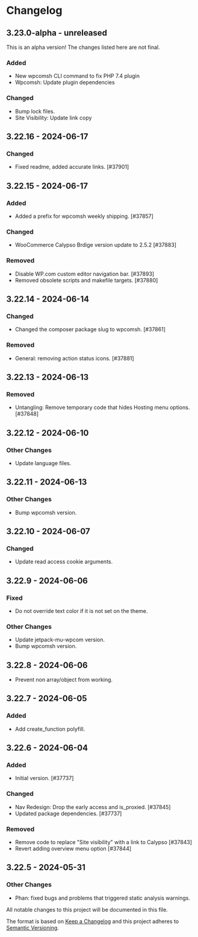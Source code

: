 # Changelog

## 3.23.0-alpha - unreleased

This is an alpha version! The changes listed here are not final.

### Added
- New wpcomsh CLI command to fix PHP 7.4 plugin
- Wpcomsh: Update plugin dependencies

### Changed
- Bump lock files.
- Site Visibility: Update link copy

## 3.22.16 - 2024-06-17
### Changed
- Fixed readme, added accurate links. [#37901]

## 3.22.15 - 2024-06-17
### Added
- Added a prefix for wpcomsh weekly shipping. [#37857]

### Changed
- WooCommerce Calypso Brdige version update to 2.5.2 [#37883]

### Removed
- Disable WP.com custom editor navigation bar. [#37893]
- Removed obsolete scripts and makefile targets. [#37880]

## 3.22.14 - 2024-06-14
### Changed
- Changed the composer package slug to wpcomsh. [#37861]

### Removed
- General: removing action status icons. [#37881]

## 3.22.13 - 2024-06-13
### Removed
- Untangling: Remove temporary code that hides Hosting menu options. [#37848]

## 3.22.12 - 2024-06-10
### Other Changes
- Update language files.

## 3.22.11 - 2024-06-13
### Other Changes
- Bump wpcomsh version.

## 3.22.10 - 2024-06-07
### Changed
- Update read access cookie arguments.

## 3.22.9 - 2024-06-06
### Fixed
- Do not override text color if it is not set on the theme.

### Other Changes
- Update jetpack-mu-wpcom version.
- Bump wpcomsh version.

## 3.22.8 - 2024-06-06

- Prevent non array/object from working.

## 3.22.7 - 2024-06-05
### Added
- Add create_function polyfill.

## 3.22.6 - 2024-06-04
### Added
- Initial version. [#37737]

### Changed
- Nav Redesign: Drop the early access and is_proxied. [#37845]
- Updated package dependencies. [#37737]

### Removed
- Remove code to replace "Site visibility" with a link to Calypso [#37843]
- Revert adding overview menu option [#37844]

## 3.22.5 - 2024-05-31
### Other Changes
- Phan: fixed bugs and problems that triggered static analysis warnings.

[13.3]: https://wp.me/p1moTy-19qu

All notable changes to this project will be documented in this file.

The format is based on [Keep a Changelog](https://keepachangelog.com/en/1.0.0/)
and this project adheres to [Semantic Versioning](https://semver.org/spec/v2.0.0.html).
